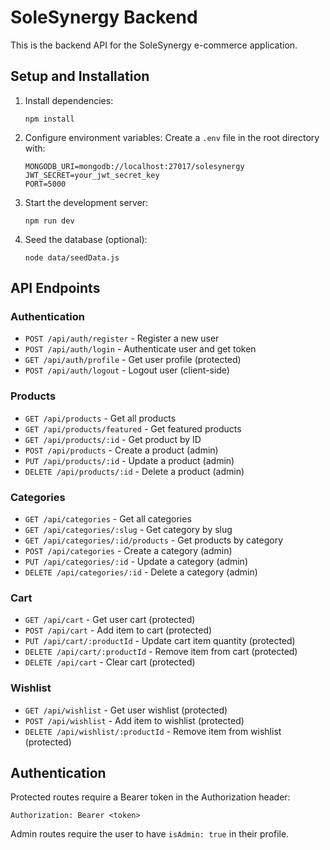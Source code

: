
# SoleSynergy Backend

This is the backend API for the SoleSynergy e-commerce application.

## Setup and Installation

1. Install dependencies:
   ```
   npm install
   ```

2. Configure environment variables:
   Create a `.env` file in the root directory with:
   ```
   MONGODB_URI=mongodb://localhost:27017/solesynergy
   JWT_SECRET=your_jwt_secret_key
   PORT=5000
   ```

3. Start the development server:
   ```
   npm run dev
   ```

4. Seed the database (optional):
   ```
   node data/seedData.js
   ```

## API Endpoints

### Authentication
- `POST /api/auth/register` - Register a new user
- `POST /api/auth/login` - Authenticate user and get token
- `GET /api/auth/profile` - Get user profile (protected)
- `POST /api/auth/logout` - Logout user (client-side)

### Products
- `GET /api/products` - Get all products
- `GET /api/products/featured` - Get featured products
- `GET /api/products/:id` - Get product by ID
- `POST /api/products` - Create a product (admin)
- `PUT /api/products/:id` - Update a product (admin)
- `DELETE /api/products/:id` - Delete a product (admin)

### Categories
- `GET /api/categories` - Get all categories
- `GET /api/categories/:slug` - Get category by slug
- `GET /api/categories/:id/products` - Get products by category
- `POST /api/categories` - Create a category (admin)
- `PUT /api/categories/:id` - Update a category (admin)
- `DELETE /api/categories/:id` - Delete a category (admin)

### Cart
- `GET /api/cart` - Get user cart (protected)
- `POST /api/cart` - Add item to cart (protected)
- `PUT /api/cart/:productId` - Update cart item quantity (protected)
- `DELETE /api/cart/:productId` - Remove item from cart (protected)
- `DELETE /api/cart` - Clear cart (protected)

### Wishlist
- `GET /api/wishlist` - Get user wishlist (protected)
- `POST /api/wishlist` - Add item to wishlist (protected)
- `DELETE /api/wishlist/:productId` - Remove item from wishlist (protected)

## Authentication

Protected routes require a Bearer token in the Authorization header:
```
Authorization: Bearer <token>
```

Admin routes require the user to have `isAdmin: true` in their profile.
